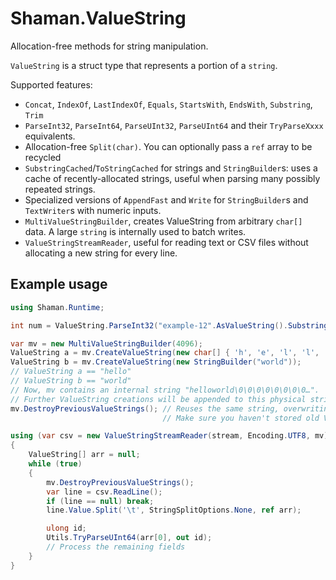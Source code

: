 # Shaman.ValueString
Allocation-free methods for string manipulation.

`ValueString` is a struct type that represents a portion of a `string`.

Supported features:
* `Concat`, `IndexOf`, `LastIndexOf`, `Equals`, `StartsWith`, `EndsWith`, `Substring`, `Trim`
* `ParseInt32`, `ParseInt64`, `ParseUInt32`, `ParseUInt64` and their `TryParseXxxx` equivalents.
* Allocation-free `Split(char)`. You can optionally pass a `ref` array to be recycled
* `SubstringCached`/`ToStringCached` for strings and `StringBuilder`s: uses a cache of recently-allocated strings, useful when parsing many possibly repeated strings.
* Specialized versions of `AppendFast` and `Write` for `StringBuilder`s and `TextWriter`s with numeric inputs.
* `MultiValueStringBuilder`, creates ValueString from arbitrary `char[]` data. A large `string` is internally used to batch writes.
* `ValueStringStreamReader`, useful for reading text or CSV files without allocating a new string for every line.

## Example usage
```csharp
using Shaman.Runtime;

int num = ValueString.ParseInt32("example-12".AsValueString().Substring(8)) // No allocations

var mv = new MultiValueStringBuilder(4096);
ValueString a = mv.CreateValueString(new char[] { 'h', 'e', 'l', 'l', 'o'});
ValueString b = mv.CreateValueString(new StringBuilder("world"));
// ValueString a == "hello"
// ValueString b == "world"
// Now, mv contains an internal string "helloworld\0\0\0\0\0\0\0\0…".
// Further ValueString creations will be appended to this physical string (using unsafe code).
mv.DestroyPreviousValueStrings(); // Reuses the same string, overwriting old values.
                                  // Make sure you haven't stored old ValueStrings.

using (var csv = new ValueStringStreamReader(stream, Encoding.UTF8, mv))
{
    ValueString[] arr = null;
    while (true)
    {
        mv.DestroyPreviousValueStrings();
        var line = csv.ReadLine();
        if (line == null) break;
        line.Value.Split('\t', StringSplitOptions.None, ref arr);

        ulong id;
        Utils.TryParseUInt64(arr[0], out id);
        // Process the remaining fields
    }
}
```




